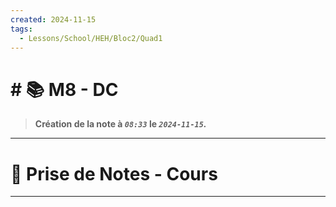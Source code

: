 ```yaml
---
created: 2024-11-15
tags:
  - Lessons/School/HEH/Bloc2/Quad1
---
```


# # 📚  M8 - DC
> **Création de la note à *`08:33`* le *`2024-11-15`.***
---

# 📝 Prise de Notes - Cours

---
